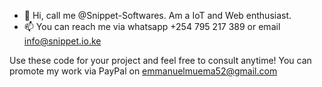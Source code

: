 - 👋 Hi, call me @Snippet-Softwares. Am a IoT and Web enthusiast.
- 📫 You can reach me via whatsapp +254 795 217 389 or email info@snippet.io.ke

Use these code for your project and feel free to consult anytime! You can promote my work via PayPal on emmanuelmuema52@gmail.com
